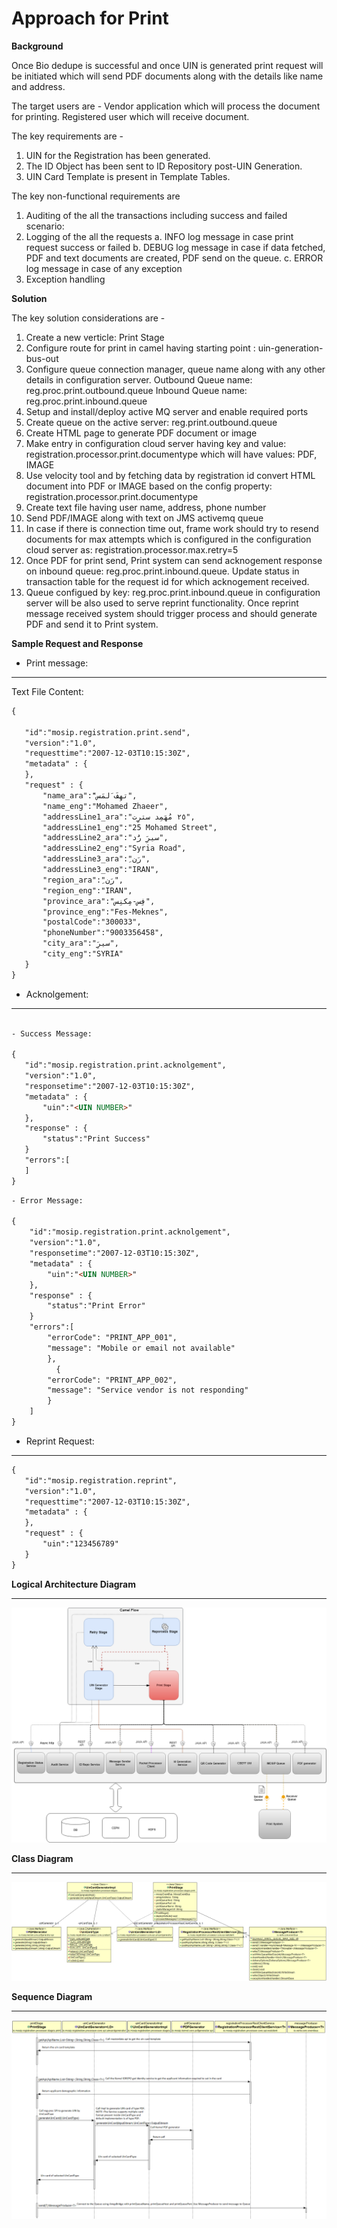 # Approach for Print

**Background**

Once Bio dedupe is successful and once UIN is generated print request will be initiated which will send PDF documents along with the details like name and address.

The target users are -
Vendor application which will process the document for printing.
Registered user which will receive document.

The key requirements are -
1. UIN for the Registration has been generated.
2. The ID Object has been sent to ID Repository post-UIN Generation.
3. UIN Card Template is present in Template Tables.


The key non-functional requirements are
1.	Auditing of the all the transactions including success and failed scenario:
2.	Logging of the all the requests
a.	INFO log message in case print request success or failed
b.	DEBUG log message in case if data fetched, PDF and text documents are created, PDF send on the queue.
c.	ERROR log message in case of any exception
3.	Exception handling


**Solution**

The key solution considerations are -
1.	Create a new verticle: Print Stage
2.	Configure route for print in camel having starting point : uin-generation-bus-out
3.	Configure queue connection manager, queue name along with any other details in configuration server. 
	Outbound Queue name: reg.proc.print.outbound.queue
	Inbound Queue name: reg.proc.print.inbound.queue
4.	Setup and install/deploy active MQ server and enable required ports
5.	Create queue on the active server: reg.print.outbound.queue
6.	Create HTML page to generate PDF document or image
7.	Make entry in configuration cloud server having key and value:
registration.processor.print.documentype which will have values: PDF, IMAGE
8.	Use velocity tool and by fetching data by registration id convert HTML document into PDF or IMAGE based on the config property: registration.processor.print.documentype
9.	Create text file having user name, address, phone number
10.	Send PDF/IMAGE along with text on JMS activemq queue
11.	In case if there is connection time out, frame work should try to resend documents for max attempts which is configured in the configuration cloud server as: registration.processor.max.retry=5
12. Once PDF for print send, Print system can send acknogement response on inbound queue: reg.proc.print.inbound.queue.
	Update status in transaction table for the request id for which acknogement received.
13. Queue configued by key: reg.proc.print.inbound.queue in configuration server will be also used to serve reprint functionality.
	Once reprint message received system should trigger process and should generate PDF and send it to Print system.
	
**Sample Request and Response**
- Print message:
 
------------

Text File Content:
 ```html
 { 
 
 	"id":"mosip.registration.print.send",			
	"version":"1.0",	
	"requesttime":"2007-12-03T10:15:30Z",
	"metadata" : {
	},
	"request" : {
		"name_ara":"َتهِفَ َلمَس",
		"name_eng":"Mohamed Zhaeer",
		"addressLine1_ara":"٢٥ مُهَمِد سترِِت",
		"addressLine1_eng":"25 Mohamed Street",
		"addressLine2_ara":"سيرَِ رَُد",
		"addressLine2_eng":"Syria Road",
		"addressLine3_ara":"ِرَن",
		"addressLine3_eng":"IRAN",
		"region_ara":"ِرَن",
		"region_eng":"IRAN",
		"province_ara":"فِس-مِكنِس",
		"province_eng":"Fes-Meknes",
		"postalCode":"300033",
		"phoneNumber":"9003356458",
		"city_ara":"سيرَِ",
		"city_eng":"SYRIA"
	}
}
```

- Acknolgement:

------------
 ```html
 
- Success Message:

{ 
	"id":"mosip.registration.print.acknolgement",			
	"version":"1.0",	
	"responsetime":"2007-12-03T10:15:30Z",
	"metadata" : {
		"uin":"<UIN NUMBER>"
	},
	"response" : {
		"status":"Print Success"
	}
	"errors":[
	]
}
```
```html
- Error Message:

{ 
	"id":"mosip.registration.print.acknolgement",			
	"version":"1.0",	
	"responsetime":"2007-12-03T10:15:30Z",
	"metadata" : {
		"uin":"<UIN NUMBER>"
	},
	"response" : {
		"status":"Print Error"
	}
	"errors":[
		"errorCode": "PRINT_APP_001",
		"message": "Mobile or email not available"
		},
		  {
		"errorCode": "PRINT_APP_002",
		"message": "Service vendor is not responding"
		}
	]
}

```

- Reprint Request:

------------

 ```html
{ 
	"id":"mosip.registration.reprint",			
	"version":"1.0",	
	"requesttime":"2007-12-03T10:15:30Z",
	"metadata" : {
	},
	"request" : {
		"uin":"123456789"
	}
}
```	
	
	
**Logical Architecture Diagram**

------------

![logical class diagram](_images/reg_logical_arch_print_diagram.png)


**Class Diagram**

------------

![Printing_stage class diagram](_images/print_stage_class_diagram.png)

**Sequence Diagram**

------------

![Printing_stage seq diagram](_images/print_stage_seq_diagram.png)
